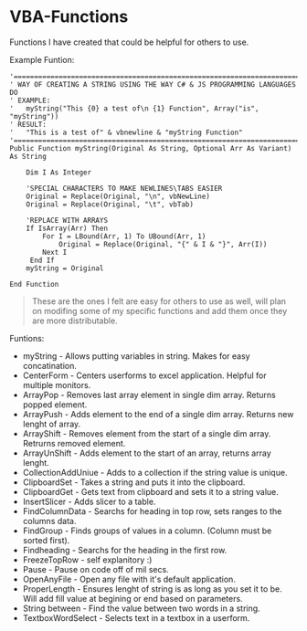 # VBA-Functions
Functions I have created that could be helpful for others to use. 

Example Funtion:

```VB
'=========================================================================
' WAY OF CREATING A STRING USING THE WAY C# & JS PROGRAMMING LANGUAGES DO
' EXAMPLE:
'   myString("This {0} a test of\n {1} Function", Array("is", "myString"))
' RESULT:
'   "This is a test of" & vbnewline & "myString Function"
'=========================================================================
Public Function myString(Original As String, Optional Arr As Variant) As String
    
    Dim I As Integer
    
    'SPECIAL CHARACTERS TO MAKE NEWLINES\TABS EASIER
    Original = Replace(Original, "\n", vbNewLine)
    Original = Replace(Original, "\t", vbTab)
    
    'REPLACE WITH ARRAYS
    If IsArray(Arr) Then
        For I = LBound(Arr, 1) To UBound(Arr, 1)
            Original = Replace(Original, "{" & I & "}", Arr(I))
        Next I
     End If
    myString = Original

End Function
```

>These are the ones I felt are easy for others to use as well, will plan on modifing some of my specific functions and add them once they are more distributable.

Funtions:
* myString - Allows putting variables in string. Makes for easy concatination.
* CenterForm - Centers userforms to excel application. Helpful for multiple monitors.
* ArrayPop - Removes last array element in single dim array. Returns popped element.
* ArrayPush - Adds element to the end of a single dim array. Returns new lenght of array.
* ArrayShift - Removes element from the start of a single dim array. Retrurns removed element.
* ArrayUnShift - Adds element to the start of an array, returns array lenght.
* CollectionAddUniue - Adds to a collection if the string value is unique.
* ClipboardSet - Takes a string and puts it into the clipboard.
* ClipboardGet - Gets text from clipboard and sets it to a string value.
* InsertSlicer - Adds slicer to a table.
* FindColumnData - Searchs for heading in top row, sets ranges to the columns data.
* FindGroup - Finds groups of values in a column. (Column must be sorted first).
* Findheading - Searchs for the heading in the first row.
* FreezeTopRow - self explanitory :)
* Pause - Pause on code off of mil secs.
* OpenAnyFile - Open any file with it's default application.
* ProperLength - Ensures lenght of string is as long as you set it to be. Will add fill value at begining or end based on parameters.
* String between - Find the value between two words in a string.
* TextboxWordSelect - Selects text in a textbox in a userform.

